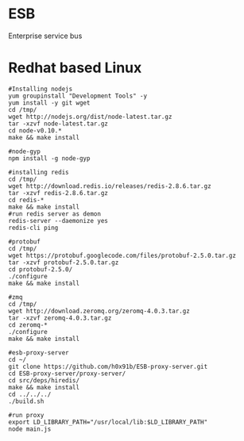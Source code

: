 ESB
===

Enterprise service bus

Redhat based Linux
===

	#Installing nodejs
	yum groupinstall "Development Tools" -y
	yum install -y git wget
	cd /tmp/
	wget http://nodejs.org/dist/node-latest.tar.gz
	tar -xzvf node-latest.tar.gz
	cd node-v0.10.*
	make && make install
	
	#node-gyp
	npm install -g node-gyp
	
	#installing redis
	cd /tmp/
	wget http://download.redis.io/releases/redis-2.8.6.tar.gz
	tar -xzvf redis-2.8.6.tar.gz
	cd redis-*
	make && make install
	#run redis server as demon
	redis-server --daemonize yes
	redis-cli ping
	
	#protobuf
	cd /tmp/
	wget https://protobuf.googlecode.com/files/protobuf-2.5.0.tar.gz
	tar -xzvf protobuf-2.5.0.tar.gz
	cd protobuf-2.5.0/
	./configure
	make && make install
	
	#zmq
	cd /tmp/
	wget http://download.zeromq.org/zeromq-4.0.3.tar.gz
	tar -xzvf zeromq-4.0.3.tar.gz
	cd zeromq-*
	./configure
	make && make install
	
	#esb-proxy-server
	cd ~/
	git clone https://github.com/h0x91b/ESB-proxy-server.git
	cd ESB-proxy-server/proxy-server/
	cd src/deps/hiredis/
	make && make install
	cd ../../../
	./build.sh
	
	#run proxy
	export LD_LIBRARY_PATH="/usr/local/lib:$LD_LIBRARY_PATH"
	node main.js
	
